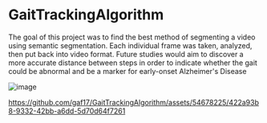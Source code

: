 # GaitTrackingAlgorithm

The goal of this project was to find the best method of segmenting a video using semantic segmentation. Each individual frame was taken, analyzed, then put back into video format. Future studies would aim to discover a more accurate distance between steps in order to indicate whether the gait could be abnormal and be a marker for early-onset Alzheimer's Disease

![image](https://github.com/gaf17/GaitTrackingAlgorithm/assets/54678225/4d526a6c-dcc7-43de-8bd5-85349731624b)

https://github.com/gaf17/GaitTrackingAlgorithm/assets/54678225/422a93b8-9332-42bb-a6dd-5d70d64f7261

